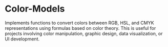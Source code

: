 # Color-Models
Implements functions to convert colors between RGB, HSL, and CMYK representations using formulas based on color theory. This is useful for projects involving color manipulation, graphic design, data visualization, or UI development. 

